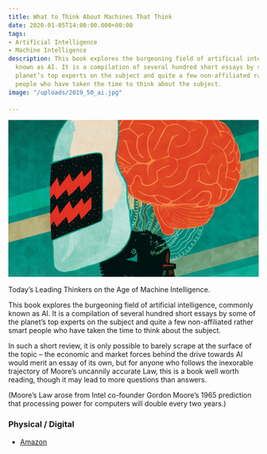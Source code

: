 ```yaml
---
title: What to Think About Machines That Think
date: 2020-01-05T14:00:00.000+00:00
tags:
- Artificial Intelligence
- Machine Intelligence
description: This book explores the burgeoning field of artificial intelligence, commonly
  known as AI. It is a compilation of several hundred short essays by some of the
  planet’s top experts on the subject and quite a few non-affiliated rather smart
  people who have taken the time to think about the subject.
image: "/uploads/2019_50_ai.jpg"

---
```

![](/uploads/2019_50_ai.jpg)

Today’s Leading Thinkers on the Age of Machine Intelligence.

This book explores the burgeoning field of artificial intelligence, commonly known as AI. It is a compilation of several hundred short essays by some of the planet’s top experts on the subject and quite a few non-affiliated rather smart people who have taken the time to think about the subject.

In such a short review, it is only possible to barely scrape at the surface of the topic – the economic and market forces behind the drive towards AI would merit an essay of its own, but for anyone who follows the inexorable trajectory of Moore’s uncannily accurate Law, this is a book well worth reading, though it may lead to more questions than answers.

(Moore’s Law arose from Intel co-founder Gordon Moore’s 1965 prediction that processing power for computers will double every two years.)

### Physical / Digital

* [Amazon](https://www.amazon.com/What-Think-About-Machines-That/dp/006242565X "What to Think About Machines That Think")